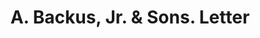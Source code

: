---
doi: 10.7916/D8W96N7G
date_other: '1880'
date_other_textual: 1880-1889
form: correspondence
genre:
- Letters (correspondence)
name:
- A. Backus, Jr. & Sons
object_in_context_url: https://biggert.cul.columbia.edu/items/view/ave_biggert_00603
subject_hierarchical_geographic:
- Detroit, Michigan, United States
subject_name:
- A. Backus, Jr. & Sons
title: A. Backus, Jr. & Sons. Letter
sort_title: A. Backus, Jr. & Sons. Letter
call_number: ave_biggert_00603
coordinates:
- 42.331388888888895,-83.04583333333333
pid: ave_biggert_00603
identifiers: ave_biggert_00603
thumbnail: https://derivativo-2.library.columbia.edu/iiif/2/ldpd:343857/full/!256,256/0/native.jpg
permalink: "/items/ave_biggert_00603/"
layout: iiif-image-page
---